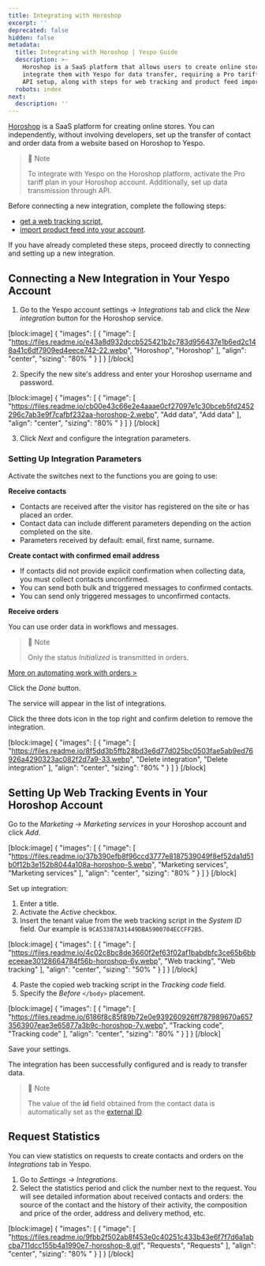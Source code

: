 ```yaml
---
title: Integrating with Horoshop
excerpt: ''
deprecated: false
hidden: false
metadata:
  title: Integrating with Horoshop | Yespo Guide
  description: >-
    Horoshop is a SaaS platform that allows users to create online stores and
    integrate them with Yespo for data transfer, requiring a Pro tariff plan and
    API setup, along with steps for web tracking and product feed import.
  robots: index
next:
  description: ''
---
```

<a rel="nofollow" href="https://horoshop.eu/" target="_blank"> Horoshop</a> is a SaaS platform for creating online stores. You can independently, without involving developers, set up the transfer of contact and order data from a website based on Horoshop to Yespo.

> 📘 Note
> 
> To integrate with Yespo on the Horoshop platform, activate the Pro tariff plan in your Horoshop account. Additionally, set up data transmission through API.

Before connecting a new integration, complete the following steps:

- [get a web tracking script](https://docs.yespo.io/docs/how-set-web-tracking-your-website),
- [import product feed into your account](https://docs.yespo.io/docs/importing-product-feed).

If you have already completed these steps, proceed directly to connecting and setting up a new integration.

## Connecting a New Integration in Your Yespo Account

1. Go to the Yespo account settings → _Integrations_ tab and click the _New integration_ button for the Horoshop service.

[block:image]
{
  "images": [
    {
      "image": [
        "https://files.readme.io/e43a8d932dccb525421b2c783d956437e1b6ed2c148a41c6df7909ed4eece742-22.webp",
        "Horoshop",
        "Horoshop"
      ],
      "align": "center",
      "sizing": "80% "
    }
  ]
}
[/block]


2. Specify the new site's address and enter your Horoshop username and password.

[block:image]
{
  "images": [
    {
      "image": [
        "https://files.readme.io/cb00e43c66e2e4aaae0cf27097e1c30bceb5fd2452296c7ab3e9f7cafbf232aa-horoshop-2.webp",
        "Add data",
        "Add data"
      ],
      "align": "center",
      "sizing": "80% "
    }
  ]
}
[/block]


3. Click _Next_ and configure the integration parameters.

### Setting Up Integration Parameters

Activate the switches next to the functions you are going to use:

**Receive contacts**

- Contacts are received after the visitor has registered on the site or has placed an order.
- Contact data can include different parameters depending on the action completed on the site.
- Parameters received by default: email, first name, surname.

**Create contact with confirmed email address**

- If contacts did not provide explicit confirmation when collecting data, you must collect contacts unconfirmed.
- You can send both bulk and triggered messages to confirmed contacts.
- You can send only triggered messages to unconfirmed contacts.

**Receive orders**

You can use order data in workflows and messages.

> 📘 Note
> 
> Only the status _Initialized_ is transmitted in orders.

[More on automating work with orders >](https://docs.yespo.io/docs/orders-1)

Click the _Done_ button.

The service will appear in the list of integrations.

Click the three dots icon in the top right and confirm deletion to remove the integration.

[block:image]
{
  "images": [
    {
      "image": [
        "https://files.readme.io/8f5dd3b5ffb28bd3e6d77d025bc0503fae5ab9ed76926a4290323ac082f2d7a9-33.webp",
        "Delete integration",
        "Delete integration"
      ],
      "align": "center",
      "sizing": "80% "
    }
  ]
}
[/block]


## Setting Up Web Tracking Events in Your Horoshop Account

Go to the _Marketing → Marketing services_ in your Horoshop account and click _Add_.

[block:image]
{
  "images": [
    {
      "image": [
        "https://files.readme.io/37b390efb8f96ccd3777e8187539049f8ef52da1d51b0f12b3e152b8044a108a-horoshop-5.webp",
        "Marketing services",
        "Marketing services"
      ],
      "align": "center",
      "sizing": "80% "
    }
  ]
}
[/block]


Set up integration:

1. Enter a title.
2. Activate the _Active_ checkbox.
3. Insert the tenant value from the web tracking script in the _System ID_ field. Our example is `9CA53387A31449DBA5900704ECCFF2B5`.

[block:image]
{
  "images": [
    {
      "image": [
        "https://files.readme.io/4c02c8bc8de3660f2ef63f02af1babdbfc3ce65b6bbeceeae30128664784f56b-horoshop-6y.webp",
        "Web tracking",
        "Web tracking"
      ],
      "align": "center",
      "sizing": "50% "
    }
  ]
}
[/block]


4. Paste the copied web tracking script in the _Tracking code_ field.
5. Specify the _Before_ `</body>` placement.

[block:image]
{
  "images": [
    {
      "image": [
        "https://files.readme.io/6186f8c85f89b72e0e939260926ff787989670a6573563907eae3e65877a3b9c-horoshop-7y.webp",
        "Tracking code",
        "Tracking code"
      ],
      "align": "center",
      "sizing": "80% "
    }
  ]
}
[/block]


Save your settings.

The integration has been successfully configured and is ready to transfer data.

> 📘 Note
> 
> The value of the **id** field obtained from the contact data is automatically set as the [external ID](https://docs.yespo.io/docs/external-id-creating-and-updating-users).

## Request Statistics

You can view statistics on requests to create contacts and orders on the _Integrations_ tab in Yespo. 

1. Go to _Settings → Integrations_.
2. Select the statistics period and click the number next to the request. You will see detailed information about received contacts and orders: the source of the contact and the history of their activity, the composition and price of the order, address and delivery method, etc.

[block:image]
{
  "images": [
    {
      "image": [
        "https://files.readme.io/9fbb2f502ab8f453e0c40251c433b43e6f7f7d6a1abcba711dcc155b4a1990e7-horoshop-8.gif",
        "Requests",
        "Requests"
      ],
      "align": "center",
      "sizing": "80% "
    }
  ]
}
[/block]